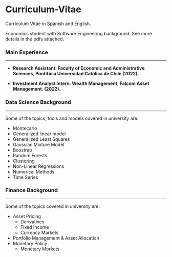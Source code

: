 # Curriculum-Vitae
Curriculum Vitae in Spanish and English.

Economics student with Software Engineering background. See more details in the pdfs attached.

### Main Experience
___

- **Research Assistant. Faculty of Economic and Administrative Sciences, Pontificia Universidad Católica de Chile (2022).**

- **Investment Analyst Intern. Wealth Management, Falcom Asset Management. (2022).**

### Data Science Background
___

Some of the topics, tools and models covered in university are:

- Montecarlo
- Generalized linear model
- Generalized Least Squares
- Gaussian Mixture Model
- Boostrap
- Random Forests
- Clustering
- Non-Linear Regressions
- Numerical Methods
- Time Series

### Finance Background
___

Some of the topics covered in university are:

- Asset Pricing
    - Derivatives
    - Fixed Income
    - Currency Markets
- Portfolio Management & Asset Allocation
- Monetary Policy
    - Monetary Morkets
